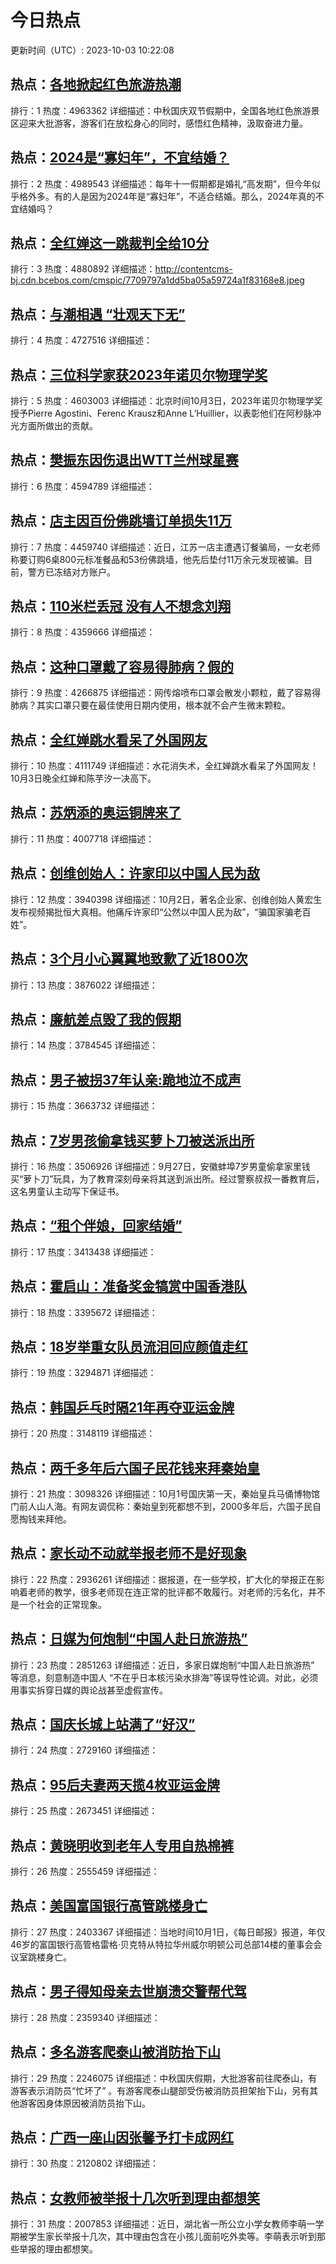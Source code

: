 # 今日热点

更新时间（UTC）: 2023-10-03 10:22:08

## 热点：[各地掀起红色旅游热潮](https://cn.bing.com/search?q=各地掀起红色旅游热潮)
排行：1
热度：4963362
详细描述：中秋国庆双节假期中，全国各地红色旅游景区迎来大批游客，游客们在放松身心的同时，感悟红色精神，汲取奋进力量。

## 热点：[2024是“寡妇年”，不宜结婚？](https://cn.bing.com/search?q=2024是“寡妇年”，不宜结婚？)
排行：2
热度：4989543
详细描述：每年十一假期都是婚礼“高发期”，但今年似乎格外多。有的人是因为2024年是“寡妇年”，不适合结婚。那么，2024年真的不宜结婚吗？

## 热点：[全红婵这一跳裁判全给10分](https://cn.bing.com/search?q=全红婵这一跳裁判全给10分)
排行：3
热度：4880892
详细描述：http://contentcms-bj.cdn.bcebos.com/cmspic/7709797a1dd5ba05a59724a1f83168e8.jpeg

## 热点：[与潮相遇 “壮观天下无”](https://cn.bing.com/search?q=与潮相遇“壮观天下无”)
排行：4
热度：4727516
详细描述：

## 热点：[三位科学家获2023年诺贝尔物理学奖](https://cn.bing.com/search?q=三位科学家获2023年诺贝尔物理学奖)
排行：5
热度：4603003
详细描述：北京时间10月3日，2023年诺贝尔物理学奖授予Pierre Agostini、Ferenc Krausz和Anne L’Huillier，以表彰他们在阿秒脉冲光方面所做出的贡献。

## 热点：[樊振东因伤退出WTT兰州球星赛](https://cn.bing.com/search?q=樊振东因伤退出WTT兰州球星赛)
排行：6
热度：4594789
详细描述：

## 热点：[店主因百份佛跳墙订单损失11万](https://cn.bing.com/search?q=店主因百份佛跳墙订单损失11万)
排行：7
热度：4459740
详细描述：近日，江苏一店主遭遇订餐骗局，一女老师称要订购6桌800元标准餐品和53份佛跳墙，他先后垫付11万余元发现被骗。目前，警方已冻结对方账户。

## 热点：[110米栏丢冠 没有人不想念刘翔](https://cn.bing.com/search?q=110米栏丢冠没有人不想念刘翔)
排行：8
热度：4359666
详细描述：

## 热点：[这种口罩戴了容易得肺病？假的](https://cn.bing.com/search?q=这种口罩戴了容易得肺病？假的)
排行：9
热度：4266875
详细描述：网传熔喷布口罩会散发小颗粒，戴了容易得肺病？其实口罩只要在最佳使用日期内使用，根本就不会产生微末颗粒。

## 热点：[全红婵跳水看呆了外国网友](https://cn.bing.com/search?q=全红婵跳水看呆了外国网友)
排行：10
热度：4111749
详细描述：水花消失术，全红婵跳水看呆了外国网友！10月3日晚全红婵和陈芋汐一决高下。

## 热点：[苏炳添的奥运铜牌来了](https://cn.bing.com/search?q=苏炳添的奥运铜牌来了)
排行：11
热度：4007718
详细描述：

## 热点：[创维创始人：许家印以中国人民为敌](https://cn.bing.com/search?q=创维创始人：许家印以中国人民为敌)
排行：12
热度：3940398
详细描述：10月2日，著名企业家、创维创始人黄宏生发布视频揭批恒大真相。他痛斥许家印“公然以中国人民为敌”，“骗国家骗老百姓”。

## 热点：[3个月小心翼翼地致歉了近1800次](https://cn.bing.com/search?q=3个月小心翼翼地致歉了近1800次)
排行：13
热度：3876022
详细描述：

## 热点：[廉航差点毁了我的假期](https://cn.bing.com/search?q=廉航差点毁了我的假期)
排行：14
热度：3784545
详细描述：

## 热点：[男子被拐37年认亲:跪地泣不成声](https://cn.bing.com/search?q=男子被拐37年认亲:跪地泣不成声)
排行：15
热度：3663732
详细描述：

## 热点：[7岁男孩偷拿钱买萝卜刀被送派出所](https://cn.bing.com/search?q=7岁男孩偷拿钱买萝卜刀被送派出所)
排行：16
热度：3506926
详细描述：9月27日，安徽蚌埠7岁男童偷拿家里钱买“萝卜刀”玩具，为了教育深刻母亲将其送到派出所。经过警察叔叔一番教育后，这名男童认主动写下保证书。

## 热点：[“租个伴娘，回家结婚”](https://cn.bing.com/search?q=“租个伴娘，回家结婚”)
排行：17
热度：3413438
详细描述：

## 热点：[霍启山：准备奖金犒赏中国香港队](https://cn.bing.com/search?q=霍启山：准备奖金犒赏中国香港队)
排行：18
热度：3395672
详细描述：

## 热点：[18岁举重女队员流泪回应颜值走红](https://cn.bing.com/search?q=18岁举重女队员流泪回应颜值走红)
排行：19
热度：3294871
详细描述：

## 热点：[韩国乒乓时隔21年再夺亚运金牌](https://cn.bing.com/search?q=韩国乒乓时隔21年再夺亚运金牌)
排行：20
热度：3148119
详细描述：

## 热点：[两千多年后六国子民花钱来拜秦始皇](https://cn.bing.com/search?q=两千多年后六国子民花钱来拜秦始皇)
排行：21
热度：3098326
详细描述：10月1号国庆第一天，秦始皇兵马俑博物馆门前人山人海。有网友调侃称：秦始皇到死都想不到，2000多年后，六国子民自愿掏钱来拜他。

## 热点：[家长动不动就举报老师不是好现象](https://cn.bing.com/search?q=家长动不动就举报老师不是好现象)
排行：22
热度：2936261
详细描述：据报道，在一些学校，扩大化的举报正在影响着老师的教学，很多老师现在连正常的批评都不敢履行。对老师的污名化，并不是一个社会的正常现象。

## 热点：[日媒为何炮制“中国人赴日旅游热”](https://cn.bing.com/search?q=日媒为何炮制“中国人赴日旅游热”)
排行：23
热度：2851263
详细描述：近日，多家日媒炮制“中国人赴日旅游热” 等消息，刻意制造中国人 “不在乎日本核污染水排海”等误导性论调。对此，必须用事实拆穿日媒的舆论战甚至虚假宣传。

## 热点：[国庆长城上站满了“好汉”](https://cn.bing.com/search?q=国庆长城上站满了“好汉”)
排行：24
热度：2729160
详细描述：

## 热点：[95后夫妻两天揽4枚亚运金牌](https://cn.bing.com/search?q=95后夫妻两天揽4枚亚运金牌)
排行：25
热度：2673451
详细描述：

## 热点：[黄晓明收到老年人专用自热棉裤](https://cn.bing.com/search?q=黄晓明收到老年人专用自热棉裤)
排行：26
热度：2555459
详细描述：

## 热点：[美国富国银行高管跳楼身亡](https://cn.bing.com/search?q=美国富国银行高管跳楼身亡)
排行：27
热度：2403367
详细描述：当地时间10月1日，《每日邮报》报道，年仅46岁的富国银行高管格雷格·贝克特从特拉华州威尔明顿公司总部14楼的董事会会议室跳楼身亡。

## 热点：[男子得知母亲去世崩溃交警帮代驾](https://cn.bing.com/search?q=男子得知母亲去世崩溃交警帮代驾)
排行：28
热度：2359340
详细描述：

## 热点：[多名游客爬泰山被消防抬下山](https://cn.bing.com/search?q=多名游客爬泰山被消防抬下山)
排行：29
热度：2246075
详细描述：中秋国庆假期，大批游客前往爬泰山，有游客表示消防员“忙坏了” 。有游客爬泰山腿部受伤被消防员担架抬下山，另有其他游客因身体原因被消防员抬下山。 

## 热点：[广西一座山因张馨予打卡成网红](https://cn.bing.com/search?q=广西一座山因张馨予打卡成网红)
排行：30
热度：2120802
详细描述：

## 热点：[女教师被举报十几次听到理由都想笑](https://cn.bing.com/search?q=女教师被举报十几次听到理由都想笑)
排行：31
热度：2007853
详细描述：近日，湖北省一所公立小学女教师李萌一学期被学生家长举报十几次，其中理由包含在小孩儿面前吃外卖等。李萌表示听到那些举报的理由都想笑。


